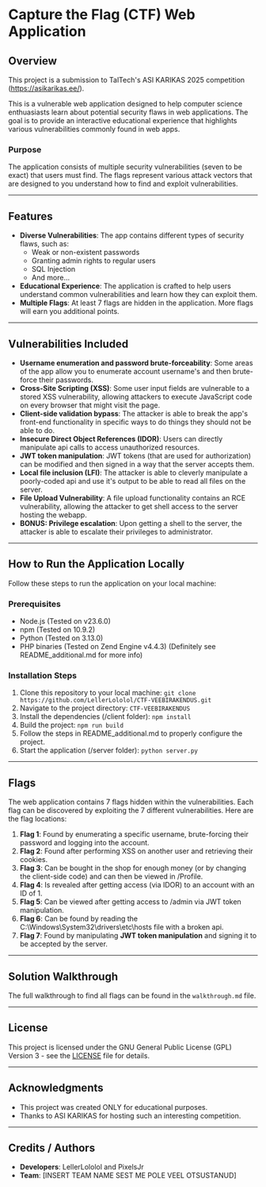 # Capture the Flag (CTF) Web Application

## Overview

This project is a submission to TalTech's ASI KARIKAS 2025 competition (https://asikarikas.ee/).

This is a vulnerable web application designed to help computer science enthuasiasts learn about potential security flaws in web applications. The goal is to provide an interactive educational experience that highlights various vulnerabilities commonly found in web apps.

### Purpose

The application consists of multiple security vulnerabilities (seven to be exact) that users must find. The flags represent various attack vectors that are designed to you understand how to find and exploit vulnerabilities.

---

## Features

- **Diverse Vulnerabilities**: The app contains different types of security flaws, such as:
  - Weak or non-existent passwords
  - Granting admin rights to regular users
  - SQL Injection
  - And more...
- **Educational Experience**: The application is crafted to help users understand common vulnerabilities and learn how they can exploit them.
- **Multiple Flags**: At least 7 flags are hidden in the application. More flags will earn you additional points.

---

## Vulnerabilities Included

- **Username enumeration and password brute-forceability**: Some areas of the app allow you to enumerate account username's and then brute-force their passwords.
- **Cross-Site Scripting (XSS)**: Some user input fields are vulnerable to a stored XSS vulnerability, allowing attackers to execute JavaScript code on every browser that might visit the page.
- **Client-side validation bypass**: The attacker is able to break the app's front-end functionality in specific ways to do things they should not be able to do.
- **Insecure Direct Object References (IDOR)**: Users can directly manipulate api calls to access unauthorized resources.
- **JWT token manipulation**: JWT tokens (that are used for authorization) can be modified and then signed in a way that the server accepts them.
- **Local file inclusion (LFI)**: The attacker is able to cleverly manipulate a poorly-coded api and use it's output to be able to read all files on the server.
- **File Upload Vulnerability**: A file upload functionality contains an RCE vulnerability, allowing the attacker to get shell access to the server hosting the webapp.
- **BONUS: Privilege escalation**: Upon getting a shell to the server, the attacker is able to escalate their privileges to administrator.

---

## How to Run the Application Locally

Follow these steps to run the application on your local machine:

### Prerequisites

- Node.js (Tested on v23.6.0)
- npm (Tested on 10.9.2)
- Python (Tested on 3.13.0)
- PHP binaries (Tested on Zend Engine v4.4.3) (Definitely see README_additional.md for more info)

### Installation Steps

1. Clone this repository to your local machine:
   ```git clone https://github.com/LellerLololol/CTF-VEEBIRAKENDUS.git```
2. Navigate to the project directory:
   ```CTF-VEEBIRAKENDUS```
3. Install the dependencies (/client folder):
   ```npm install```
4. Build the project:
   ```npm run build```
4. Follow the steps in README_additional.md to properly configure the project.
5. Start the application (/server folder):
   ```python server.py```

---

## Flags

The web application contains 7 flags hidden within the vulnerabilities. Each flag can be discovered by exploiting the 7 different vulnerabilities. Here are the flag locations:

1. **Flag 1**: Found by enumerating a specific username, brute-forcing their password and logging into the account.
2. **Flag 2**: Found after performing XSS on another user and retrieving their cookies.
3. **Flag 3**: Can be bought in the shop for enough money (or by changing the client-side code) and can then be viewed in /Profile.
4. **Flag 4**: Is revealed after getting access (via IDOR) to an account with an ID of 1.
5. **Flag 5**: Can be viewed after getting access to /admin via JWT token manipulation.
6. **Flag 6**: Can be found by reading the C:\Windows\System32\drivers\etc\hosts file with a broken api.
7. **Flag 7**: Found by manipulating **JWT token manipulation** and signing it to be accepted by the server.


---

## Solution Walkthrough

The full walkthrough to find all flags can be found in the `walkthrough.md` file.

---

## License

This project is licensed under the GNU General Public License (GPL) Version 3 - see the [LICENSE](LICENSE) file for details.

---

## Acknowledgments

- This project was created ONLY for educational purposes.
- Thanks to ASI KARIKAS for hosting such an interesting competition.

---

## Credits / Authors

- **Developers**: LellerLololol and PixelsJr
- **Team**: [INSERT TEAM NAME SEST ME POLE VEEL OTSUSTANUD]